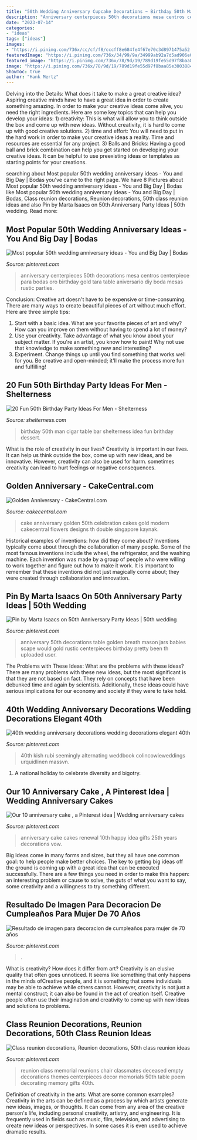 ```yaml
---
title: "50th Wedding Anniversary Cupcake Decorations ~ Birthday 50th Man Cigar Table Bar Shelterness Idea Fun Brithday Dessert"
description: "Anniversary centerpieces 50th decorations mesa centros centerpiece para bodas oro birthday gold tara table aniversario diy boda mesas rustic parties"
date: "2023-07-14"
categories:
- "ideas"
tags: ["ideas"]
images:
- "https://i.pinimg.com/736x/cc/cf/f8/cccff8e684fe4f67e70c3d8971475a52.jpg"
featuredImage: "https://i.pinimg.com/736x/34/99/9a/34999ab92a7d5ad906e0af322e954a8d---year-class-reunion-ideas-ideas-for-class-reunions.jpg"
featured_image: "https://i.pinimg.com/736x/78/9d/19/789d19fe55d97f8baa85e3003884096d.jpg"
image: "https://i.pinimg.com/736x/78/9d/19/789d19fe55d97f8baa85e3003884096d.jpg"
ShowToc: true
author: "Hank Mertz"
---
```



Delving into the Details: What does it take to make a great creative idea?
Aspiring creative minds have to have a great idea in order to create something amazing. In order to make your creative ideas come alive, you need the right ingredients. Here are some key topics that can help you develop your ideas: 1) creativity: This is what will allow you to think outside the box and come up with new ideas. Without creativity, it is hard to come up with good creative solutions. 2) time and effort: You will need to put in the hard work in order to make your creative ideas a reality. Time and resources are essential for any project. 3) Balls and Bricks: Having a good ball and brick combination can help you get started on developing your creative ideas. It can be helpful to use preexisting ideas or templates as starting points for your creations.

	

		
searching about Most popular 50th wedding anniversary ideas - You and Big Day | Bodas you've came to the right page. We have 8 Pictures about Most popular 50th wedding anniversary ideas - You and Big Day | Bodas like Most popular 50th wedding anniversary ideas - You and Big Day | Bodas, Class reunion decorations, Reunion decorations, 50th class reunion ideas and also Pin by Marta Isaacs on 50th Anniversary Party Ideas | 50th wedding. Read more:
		
    
## Most Popular 50th Wedding Anniversary Ideas - You And Big Day | Bodas

<img loading=lazy src="https://i.pinimg.com/736x/cc/cf/f8/cccff8e684fe4f67e70c3d8971475a52.jpg" onerror="this.onerror=null;this.src='https://tse1.mm.bing.net/th?id=OIP.euaRyx3M_LnUU3n8YAUFlQHaJ4&amp;pid=15.1';" alt="Most popular 50th wedding anniversary ideas - You and Big Day | Bodas">

_Source: pinterest.com_

>anniversary centerpieces 50th decorations mesa centros centerpiece para bodas oro birthday gold tara table aniversario diy boda mesas rustic parties. 

	

Conclusion:
Creative art doesn't have to be expensive or time-consuming. There are many ways to create beautiful pieces of art without much effort. Here are three simple tips: 
1) Start with a basic idea. What are your favorite pieces of art and why? How can you improve on them without having to spend a lot of money? 
2) Use your creativity. Take advantage of what you know about your subject matter. If you're an artist, you know how to paint! Why not use that knowledge to make something new and interesting? 
3) Experiment. Change things up until you find something that works well for you. Be creative and open-minded; it'll make the process more fun and fulfilling!

    
## 20 Fun 50th Birthday Party Ideas For Men - Shelterness

<img loading=lazy src="https://i.shelterness.com/2017/02/10-a-cigar-bar-is-a-perfect-idea-for-any-mans-party-including-a-birthday-one.jpg" onerror="this.onerror=null;this.src='https://tse4.mm.bing.net/th?id=OIP.kCklnuIMQ0jvvkGrnUL0HQHaLH&amp;pid=15.1';" alt="20 Fun 50th Birthday Party Ideas For Men - Shelterness">

_Source: shelterness.com_

>birthday 50th man cigar table bar shelterness idea fun brithday dessert. 

	

What is the role of creativity in our lives?
Creativity is important in our lives. It can help us think outside the box, come up with new ideas, and be innovative. However, creativity can also be used for harm. sometimes creativity can lead to hurt feelings or negative consequences.

    
## Golden Anniversary - CakeCentral.com

<img loading=lazy src="https://cdn001.cakecentral.com/gallery/2015/03/900_724335E0dR_golden-anniversary.jpg" onerror="this.onerror=null;this.src='https://tse3.mm.bing.net/th?id=OIP.Wah2yFU0aXjOTfTICIzwqQHaJ4&amp;pid=15.1';" alt="Golden Anniversary - CakeCentral.com">

_Source: cakecentral.com_

>cake anniversary golden 50th celebration cakes gold modern cakecentral flowers designs th double singapore kaynak. 

	

Historical examples of inventions: how did they come about?
Inventions typically come about through the collaboration of many people. Some of the most famous inventions include the wheel, the refrigerator, and the washing machine. Each invention was made by a group of people who were willing to work together and figure out how to make it work. It is important to remember that these inventions did not just magically come about; they were created through collaboration and innovation.

    
## Pin By Marta Isaacs On 50th Anniversary Party Ideas | 50th Wedding

<img loading=lazy src="https://i.pinimg.com/736x/78/9d/19/789d19fe55d97f8baa85e3003884096d.jpg" onerror="this.onerror=null;this.src='https://tse2.mm.bing.net/th?id=OIP.dBEi9eipHscy6Tsh7fftmwHaJ3&amp;pid=15.1';" alt="Pin by Marta Isaacs on 50th Anniversary Party Ideas | 50th wedding">

_Source: pinterest.com_

>anniversary 50th decorations table golden breath mason jars babies scape would gold rustic centerpieces birthday pretty been th uploaded user. 

	

The Problems with These Ideas: What are the problems with these ideas?
There are many problems with these new ideas, but the most significant is that they are not based on fact. They rely on concepts that have been debunked time and again by scientists. Additionally, these ideas could have serious implications for our economy and society if they were to take hold.

    
## 40th Wedding Anniversary Decorations Wedding Decorations Elegant 40th

<img loading=lazy src="https://i.pinimg.com/736x/b4/20/74/b420743d9a4ab2ec86592d82cfaf78c9.jpg" onerror="this.onerror=null;this.src='https://tse4.mm.bing.net/th?id=OIP.5ZJAnhMGGaoPMsXJLrtgeQHaKT&amp;pid=15.1';" alt="40th wedding anniversary decorations wedding decorations elegant 40th">

_Source: pinterest.com_

>40th kish rubi seemingly alternating weddbook colincowieweddings urquidlinen massvn. 

	

1. A national holiday to celebrate diversity and bigotry.

    
## Our 10 Anniversary Cake , A Pinterest Idea | Wedding Anniversary Cakes

<img loading=lazy src="https://i.pinimg.com/736x/d6/46/9a/d6469a6087ae5de17237fb2b529cbc85---anniversary.jpg" onerror="this.onerror=null;this.src='https://tse3.mm.bing.net/th?id=OIP.Xu1xq7QA_Vi6tsNG7GMczgHaNJ&amp;pid=15.1';" alt="Our 10 anniversary cake , a Pinterest idea | Wedding anniversary cakes">

_Source: pinterest.com_

>anniversary cake cakes renewal 10th happy idea gifts 25th years decorations vow. 

	

Big Ideas come in many forms and sizes, but they all have one common goal: to help people make better choices. The key to getting big ideas off the ground is coming up with a great idea that can be executed successfully. There are a few things you need in order to make this happen: an interesting problem or cause to solve, the guts of what you want to say, some creativity and a willingness to try something different.

    
## Resultado De Imagen Para Decoracion De Cumpleaños Para Mujer De 70 Años

<img loading=lazy src="https://i.pinimg.com/736x/9c/19/53/9c1953bd3e6fe3503ce48fc406aac829.jpg" onerror="this.onerror=null;this.src='https://tse4.mm.bing.net/th?id=OIP.NzB2c6sFSuSU5_3slG8NHAHaLH&amp;pid=15.1';" alt="Resultado de imagen para decoracion de cumpleaños para mujer de 70 años">

_Source: pinterest.com_

>. 

	

What is creativity? How does it differ from art?
Creativity is an elusive quality that often goes unnoticed. It seems like something that only happens in the minds ofCreative people, and it is something that some individuals may be able to achieve while others cannot. However, creativity is not just a mental construct; it can also be found in the act of creation itself. Creative people often use their imagination and creativity to come up with new ideas and solutions to problems.

    
## Class Reunion Decorations, Reunion Decorations, 50th Class Reunion Ideas

<img loading=lazy src="https://i.pinimg.com/736x/34/99/9a/34999ab92a7d5ad906e0af322e954a8d---year-class-reunion-ideas-ideas-for-class-reunions.jpg" onerror="this.onerror=null;this.src='https://tse2.mm.bing.net/th?id=OIP.d3LVlPJx-HrAAGTmmlA5vAHaJ3&amp;pid=15.1';" alt="Class reunion decorations, Reunion decorations, 50th class reunion ideas">

_Source: pinterest.com_

>reunion class memorial reunions chair classmates deceased empty decorations themes centerpieces decor memorials 50th table poem decorating memory gifts 40th. 

	

Definition of creativity in the arts: What are some common examples?
Creativity in the arts can be defined as a process by which artists generate new ideas, images, or thoughts. It can come from any area of the creative person's life, including personal creativity, artistry, and engineering. It is frequently used in fields such as music, film, television, and advertising to create new ideas or perspectives. In some cases it is even used to achieve dramatic results.

